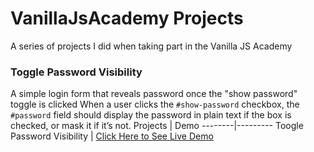 # VanillaJsAcademy Projects
A series of projects I did when taking part in the Vanilla JS Academy

### Toggle Password Visibility
A simple login form that reveals password once the "show password" toggle is clicked
When a user clicks the `#show-password` checkbox, the `#password` field should display the password in plain text if the box is checked, or mask it if it’s not.
Projects |  Demo
--------|---------
Toogle Password Visibility | [Click Here to See Live Demo](https://codepen.io/erkekofi/pen/rNOKNLb)
